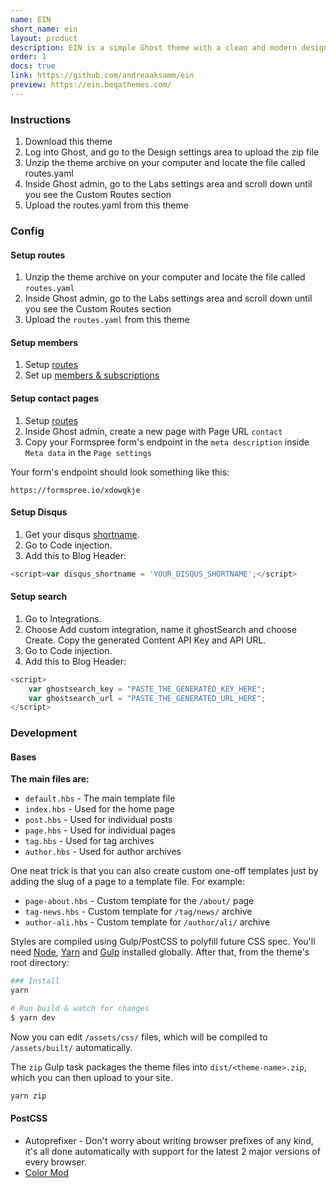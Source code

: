 ```yaml
---
name: EIN
short_name: ein
layout: product
description: EIN is a simple Ghost theme with a clean and modern design suitable for everyone who wants to share their stories.
order: 1
docs: true
link: https://github.com/andreaaksamm/ein
preview: https://ein.beqathemes.com/
---
```


### Instructions
1. Download this theme
2. Log into Ghost, and go to the Design settings area to upload the zip file
3. Unzip the theme archive on your computer and locate the file called routes.yaml
4. Inside Ghost admin, go to the Labs settings area and scroll down until you see the Custom Routes section
5. Upload the routes.yaml from this theme

### Config

#### Setup routes
1. Unzip the theme archive on your computer and locate the file called `routes.yaml`
2. Inside Ghost admin, go to the Labs settings area and scroll down until you see the Custom Routes section
3. Upload the `routes.yaml` from this theme

#### Setup members
1. Setup [routes](#setup-routes)
2. Set up <a href="https://ghost.org/docs/members/setup/" target="_blank">members & subscriptions</a>

#### Setup contact pages
1. Setup [routes](#setup-routes)
2. Inside Ghost admin, create a new page with Page URL `contact`
3. Copy your Formspree form's endpoint in the `meta description` inside `Meta data` in the `Page settings`

Your form's endpoint should look something like this:
```
https://formspree.io/xdowqkje
```

#### Setup Disqus

1. Get your disqus [shortname](http://disqus.com/admin/settings/general/).
2. Go to Code injection.
3. Add this to Blog Header:

```javascript
<script>var disqus_shortname = 'YOUR_DISQUS_SHORTNAME';</script>
```

#### Setup search

1. Go to Integrations.
2. Choose Add custom integration, name it ghostSearch and choose Create. Copy the generated Content API Key and API URL.
3. Go to Code injection.
4. Add this to Blog Header:

```javascript
<script>
    var ghostsearch_key = "PASTE_THE_GENERATED_KEY_HERE";
    var ghostsearch_url = "PASTE_THE_GENERATED_URL_HERE";
</script>
```

### Development

#### Bases

**The main files are:**

- `default.hbs` - The main template file
- `index.hbs` - Used for the home page
- `post.hbs` - Used for individual posts
- `page.hbs` - Used for individual pages
- `tag.hbs` - Used for tag archives
- `author.hbs` - Used for author archives

One neat trick is that you can also create custom one-off templates just by adding the slug of a page to a template file. For example:

- `page-about.hbs` - Custom template for the `/about/` page
- `tag-news.hbs` - Custom template for `/tag/news/` archive
- `author-ali.hbs` - Custom template for `/author/ali/` archive

Styles are compiled using Gulp/PostCSS to polyfill future CSS spec. You'll need [Node](https://nodejs.org/), [Yarn](https://yarnpkg.com/) and [Gulp](https://gulpjs.com) installed globally. After that, from the theme's root directory:

```bash
### Install
yarn

# Run build & watch for changes
$ yarn dev
```

Now you can edit `/assets/css/` files, which will be compiled to `/assets/built/` automatically.

The `zip` Gulp task packages the theme files into `dist/<theme-name>.zip`, which you can then upload to your site.

```bash
yarn zip
```

#### PostCSS

- Autoprefixer - Don't worry about writing browser prefixes of any kind, it's all done automatically with support for the latest 2 major versions of every browser.
- [Color Mod](https://github.com/jonathantneal/postcss-color-mod-function)
